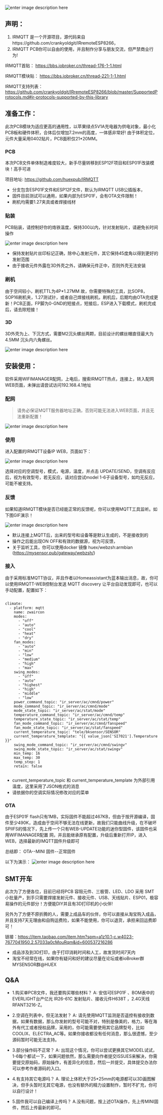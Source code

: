 
![enter image description here](https://github.com/huexpub/IRMQTT/blob/master/pic/irmqtt.jpg?raw=true)

## 声明：
1. IRMQTT 是一个开源项目，源代码来自https://github.com/crankyoldgit/IRremoteESP8266，
2. IRMQTT PCB你可以自由的使用，并且制作分享与朋友交流，但严禁商业行为!

IRMQTT首贴：
https://bbs.iobroker.cn/thread-176-1-1.html

IRMQTT模块贴：
https://bbs.iobroker.cn/thread-221-1-1.html

IRMQTT支持列表：
https://github.com/crankyoldgit/IRremoteESP8266/blob/master/SupportedProtocols.md#ir-protocols-supported-by-this-library

## 准备工作：
此次PCB模块为适应更高的通用性，以苹果绿点5V1A充电器为供电对象，最小化PCB板和硬件体积，合体后仅增加7.2mm的高度，一体感非常好!  由于体积定位，元件大量采用0402贴片，PCB面积仅21*20MM。

### PCB
本次PCB文件单体制造难度较大，新手尽量转移到ESP12F项目和ESP01F改装模块！高手可进

项目地址: https://github.com/huexpub/IRMQTT

* 分支包含ESP01F文件和ESP12F文件，默认为IRMQTT USB公插版本，
* 固件目前测试可以通用，如果内部为ESP01F，会有OTA文件限制！
* 刷机均需要1.27夹具或者焊接线材

### 贴装
PCB贴装，请控制好你的烙铁温度，保持300以内，针对发射贴片，请避免长时间操作

![enter image description here](https://github.com/huexpub/IRMQTT/blob/master/pic/pcb.jpg?raw=true)

* 保持发射贴片丝印标记正确，除中心发射元件，其它保持45度角以得到更好的发射范围
* 由于接收元件外露在3D外壳之外，请确保元件正中，否则外壳无法安装

### 刷机

由于空间较小，刷机TTL为4P*1.27MM 故，你需要特殊的工具，比SOP8，SOP16刷机夹，1.27测试针，或者自己焊接线刷机，刷机后，后期均由OTA完成更新！PCB正面，FP脚为0-GND的短接点，短接后，ESP进入下载模式，刷机完成后，请去除短接！

### 3D
 3D外壳为上、下沉方式，需要M2沉头螺丝两颗，目前设计的螺丝帽直径最大为4.5MM 沉头内六角螺丝。
 
![enter image description here](https://github.com/huexpub/IRMQTT/blob/master/pic/irmqtt-stl.png?raw=true)

## 安装使用：
软件采用WIFIMANAGER配网，上电后，搜索IRMQTT热点，连接上，转入配网WEB页面，未弹出请尝试访问192.168.4.1地址

### 配网

>请务必保证MQTT服务器地址正确，否则可能无法进入WEB页面，并且无法重新配置！


![enter image description here](https://github.com/huexpub/IRMQTT/blob/master/pic/irmqtt-wifi.gif?raw=true)

### 使用
进入配置的IRMQTT设备IP WEB，页面如下：

![enter image description here](https://github.com/huexpub/IRMQTT/blob/master/pic/irmqtt-web.gif?raw=true)

选择对应的空调型号，模式，电源，温度，并点击 UPDATE/SEND，空调有反应后，视为有效型号，若无反应，请对应尝试model 1-6子设备型号，如均无反应，可能不被支持。

### 反馈
如果知道IRMQTT模块是否已经能正常的反馈呢，你可以使用MQTT工具监听。如下图GIF演示！

![enter image description here](https://github.com/huexpub/IRMQTT/blob/master/pic/irmqtt-mqtt.gif?raw=true)

*  默认连接上MQTT后，出来的型号和设备等是默认生成的，不是接收到的
* 操作之后能出现ON OFF和有效的数据源，视为可反馈，
* 关于监听工具，你可以使用docker 镜像  huex/webzsh:armbian (https://mysensor.pub/gateway/webzsh/)

### 接入
由于采用标准MQTT协议，并且作者以Homeassistant为蓝本输出消息，故，你可以使用IRMQTT-WEB控制台发送 MQTT discovery 让平台自动发现即可，也可以手动配置，配置如下：


```

climate:
  - platform: mqtt
    name: zwaircon
    modes:
      - "off"
      - "auto"
      - "cool"
      - "heat"
      - "dry"
    fan_modes:
      - "auto"
      - "min"
      - "low"
      - "medium"
      - "high"
      - "max"
    swing_modes:
      - "off"
      - "auto"
      - "highest"
      - "high"
      - "middle"
      - "low"
    power_command_topic: "ir_server/ac/cmnd/power"
    mode_command_topic: "ir_server/ac/cmnd/mode"
    mode_state_topic: "ir_server/ac/stat/mode"
    temperature_command_topic: "ir_server/ac/cmnd/temp"
    temperature_state_topic: "ir_server/ac/stat/temp"
    fan_mode_command_topic: "ir_server/ac/cmnd/fanspeed"
    fan_mode_state_topic: "ir_server/ac/stat/fanspeed"
    current_temperature_topic: "tele/bksensor/SENSOR"
    current_temperature_template: "{{ value_json['SI7021'].Temperature }}"
    swing_mode_command_topic: "ir_server/ac/cmnd/swingv"
    swing_mode_state_topic: "ir_server/ac/stat/swingv"
    min_temp: 16
    max_temp: 30
    temp_step: 1
    retain: false
    
```
*  current_temperature_topic 和 current_temperature_template 为外部引用温度，这里采用了JSON格式的消息
*  请依据你的空调实际情况修改对应的菜单


### OTA
由于ESP01F flash只有1MB，实际固件不能超过467KB，但由于按开源编译，固件至少490K，造成由于空间不够无法在线更新，故我们只能曲线升级，在不破坏SPIIFS的情况下，先上传一个只有WEB-UPDATE功能的迷你型固件，该固件也采用WIFIMANAGER配置 网，并且能继承原有配置，升级后重新打开IP，进入WEB，选择最新的IMQTT固件升级即可

总结即： OTA--MINI 固件--正常固件

以下为演示：
![enter image description here](https://github.com/huexpub/IRMQTT/blob/master/pic/irmqtt-ota.gif?raw=true)
  
## SMT开车
  此次为了方便各位，目前已经将PCB 容阻元件、三极管、LED、LDO 采用 SMT 小批量产，到手只需要焊接发射元件、接收元件、USB、天线贴片、ESP01，极容易操作的元件部分！方便能DIY并且有3D打印机的小伙伴!

 另外为了方便不原折腾的人，需要上成品车的伙伴，你可以直接从淘宝购入成品，并且支持7天无理由和自购运费险，如果不能使用，你可以退货，承担来回运费即可！

链接：https://item.taobao.com/item.htm?spm=a1z10.1-c.w4023-7677041950.2.57033a0cMouRqm&id=600537216286

*  成品涉及到3D打印，由于打印消耗时间和人工，故发货时间7天内
*  淘宝不经常在线，如果你有疑问和好的建议尽量在论坛或者ioBroker群MYSENSOR群@HUEX


## Q&A

- 1.购买单PCB文件，我还要购买哪些材料？
A: 安信可ESP01F 、BOM表中的EVERLIGHT台产亿光 IR26-61C 发射贴片、接收元件H638T ，2.4G天线RFANT3216-Z。

- 2.空调在列表中，但无法发射？
A: 请先使用MQTT监测是否遥控有接收到数据，如果有数据，那么你发射的型号可能不对，特别是像美的，格力，等在海外有代工或者授权品牌，采用的，你可能需要使用其它品牌型号，比如COOLIX、ELECTRA_AC等。如果你接收都没有任何消息，那么很遗憾，至少源码暂时可能无法支持。

- 3.部分操作码不正常？
A: 出现这个情况，你可以尝试更换其它MODEL试试，1-6每个都试一下，如果问题依然，那么需要向作者提交ISSUES来解决，你需要提交原始码，原始操作，有差异化的信息，然后一并提交，具体提交办法你可以参考作者源码的入口。

- 4.有支持其它电源吗？
A. 理论上体积大于25*25mm的电源都可以3D画图解决，但手头暂时无其它电源，也没有额外的精力设置制作，暂时不扩充，你可以自行设计！

- 5.固件我可以自己编译上传吗？
A.没有问题，按上述OTA操作，先上传MINI固件，然后上传最新的即可。
